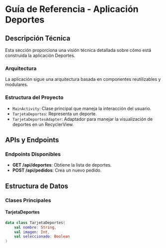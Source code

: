 # Guía de Referencia - Aplicación Deportes

## Descripción Técnica

Esta sección proporciona una visión técnica detallada sobre cómo está construida la aplicación Deportes.

### Arquitectura

La aplicación sigue una arquitectura basada en componentes reutilizables y modulares.

### Estructura del Proyecto

- `MainActivity`: Clase principal que maneja la interacción del usuario.
- `TarjetaDeportes`: Representa un deporte.
- `TarjetaDeportesAdapter`: Adaptador para manejar la visualización de deportes en un RecyclerView.

## APIs y Endpoints

### Endpoints Disponibles

- **GET /api/deportes**: Obtiene la lista de deportes.
- **POST /api/pedidos**: Crea un nuevo pedido.

## Estructura de Datos

### Clases Principales

#### TarjetaDeportes

```kotlin
data class TarjetaDeportes(
    val nombre: String,
    val imagen: Int,
    val seleccionado: Boolean
)
